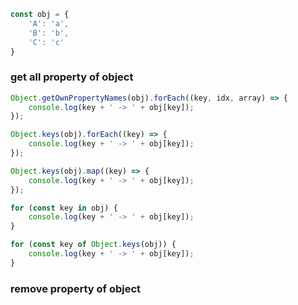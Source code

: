 
```js
const obj = {
    'A': 'a',
    'B': 'b',
    'C': 'c'
}
```

### get all property of object

```js
Object.getOwnPropertyNames(obj).forEach((key, idx, array) => {
    console.log(key + ' -> ' + obj[key]);
});
```

```js
Object.keys(obj).forEach((key) => {
    console.log(key + ' -> ' + obj[key]);
});
```

```js
Object.keys(obj).map((key) => {
    console.log(key + ' -> ' + obj[key]);
});
```

```js
for (const key in obj) {
    console.log(key + ' -> ' + obj[key]);
}
```

```js
for (const key of Object.keys(obj)) {
    console.log(key + ' -> ' + obj[key]);
}
```


### remove property of object